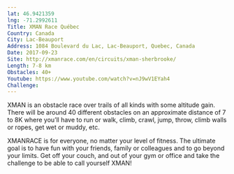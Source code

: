 ```yaml
---
lat: 46.9421359
lng: -71.2992611
Title: XMAN Race Québec
Country: Canada
City: Lac-Beauport
Address: 1084 Boulevard du Lac, Lac-Beauport, Quebec, Canada
Date: 2017-09-23
Site: http://xmanrace.com/en/circuits/xman-sherbrooke/
Length: 7-8 km
Obstacles: 40+
Youtube: https://www.youtube.com/watch?v=nJ9wV1EYah4
Challenge:
---
```


XMAN is an obstacle race over trails of all kinds with some altitude gain. There will be around 40 different obstacles on an approximate distance of 7 to 8K where you’ll have to run or walk, climb, crawl, jump, throw, climb walls or ropes, get wet or muddy, etc.

XMANRACE is for everyone, no matter your level of fitness. The ultimate goal is to have fun with your friends, family or colleagues and to go beyond your limits. Get off your couch, and out of your gym or office and take the challenge to be able to call yourself XMAN!